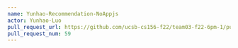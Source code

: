 ```yaml
---
name: Yunhao-Recommendation-NoAppjs
actor: Yunhao-Luo
pull_request_url: https://github.com/ucsb-cs156-f22/team03-f22-6pm-1/pull/59
pull_request_num: 59
---
```

